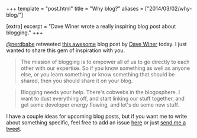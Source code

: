 +++
template = "post.html"
title = "Why blog?"
aliases = ["2014/03/02/why-blog/"]

[extra]
excerpt = "Dave Winer wrote a really inspiring blog post about blogging."
+++

[@nerdbabe](https://twitter.com/nerdbabe) retweeted [this awesome](http://scripting.com/2014/03/01/whyBlog.html) blog post by [Dave Winer](https://twitter.com/davewiner) today. I just wanted to share this gem of inspiration with you.

 > The mission of blogging is to empower all of us to go directly to each other with our expertise. So if you know something as well as anyone else, or you learn something or know something that should be shared, then you should share it on your blog.

 > Blogging needs your help. There's cobwebs in the blogosphere. I want to dust everything off, and start linking our stuff together, and get some developer energy flowing, and let's do some new stuff.

I have a couple ideas for upcoming blog posts, but if you want me to write about something specific, feel free to add an issue [here](https://gitlab.com/phansch/phansch-net/issues/new) or just [send me a tweet](http://twitter.com/philhansch).

